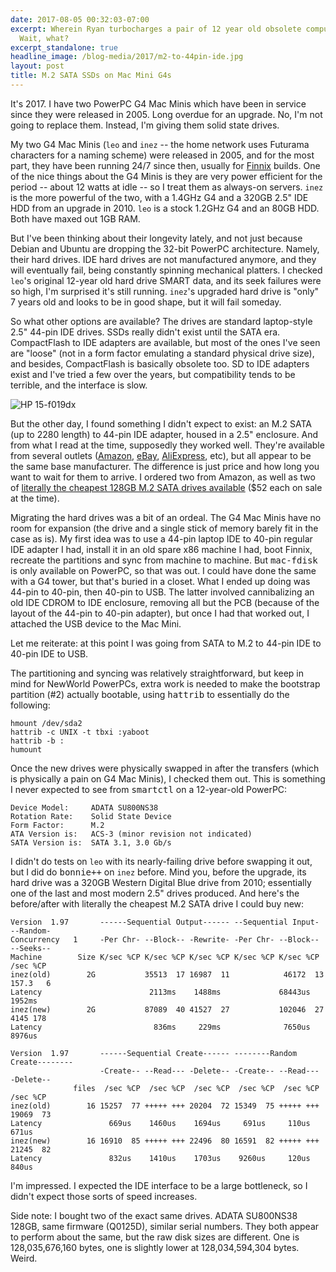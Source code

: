 ```yaml
---
date: 2017-08-05 00:32:03-07:00
excerpt: Wherein Ryan turbocharges a pair of 12 year old obsolete computers.
  Wait, what?
excerpt_standalone: true
headline_image: /blog-media/2017/m2-to-44pin-ide.jpg
layout: post
title: M.2 SATA SSDs on Mac Mini G4s
---
```

It's 2017.
I have two PowerPC G4 Mac Minis which have been in service since they were released in 2005.
Long overdue for an upgrade.
No, I'm not going to replace them.
Instead, I'm giving them solid state drives.

My two G4 Mac Minis (`leo` and `inez` -- the home network uses Futurama characters for a naming scheme) were released in 2005, and for the most part, they have been running 24/7 since then, usually for [Finnix](https://www.finnix.org/) builds.
One of the nice things about the G4 Minis is they are very power efficient for the period -- about 12 watts at idle -- so I treat them as always-on servers.
`inez` is the more powerful of the two, with a 1.4GHz G4 and a 320GB 2.5" IDE HDD from an upgrade in 2010.
`leo` is a stock 1.2GHz G4 and an 80GB HDD.
Both have maxed out 1GB RAM.

But I've been thinking about their longevity lately, and not just because Debian and Ubuntu are dropping the 32-bit PowerPC architecture.
Namely, their hard drives.
IDE hard drives are not manufactured anymore, and they will eventually fail, being constantly spinning mechanical platters.
I checked `leo`'s original 12-year old hard drive SMART data, and its seek failures were so high, I'm surprised it's still running.
`inez`'s upgraded hard drive is "only" 7 years old and looks to be in good shape, but it will fail someday.

So what other options are available?
The drives are standard laptop-style 2.5" 44-pin IDE drives.
SSDs really didn't exist until the SATA era.
CompactFlash to IDE adapters are available, but most of the ones I've seen are "loose" (not in a form factor emulating a standard physical drive size), and besides, CompactFlash is basically obsolete too.
SD to IDE adapters exist and I've tried a few over the years, but compatibility tends to be terrible, and the interface is slow.

<img src="{{ site.url }}{{ site.baseurl }}/blog-media/2017/m2-to-44pin-ide.jpg" alt="HP 15-f019dx" class="img-responsive img-rounded img-lg">

But the other day, I found something I didn't expect to exist: an M.2 SATA (up to 2280 length) to 44-pin IDE adapter, housed in a 2.5" enclosure.
And from what I read at the time, supposedly they worked well.
They're available from several outlets ([Amazon](https://www.amazon.com/gp/product/B06XC36V63/), [eBay](http://www.ebay.com/itm/SINTECH-M-2-NGFF-B-M-Key-SATA-SSD-to-44pin-2-5-IDE-adapter-card-with-case-/321532216470), [AliExpress](https://www.aliexpress.com/item/44-Pin-M-2-NGFF-SATA-SSD-to-2-5-IDE-SATA-SSD-Converter-SATA-Adapter/32796981722.html), etc), but all appear to be the same base manufacturer.
The difference is just price and how long you want to wait for them to arrive.
I ordered two from Amazon, as well as two of [literally the cheapest 128GB M.2 SATA drives available](https://www.amazon.com/gp/product/B01M9K0N8I/) ($52 each on sale at the time).

Migrating the hard drives was a bit of an ordeal.
The G4 Mac Minis have no room for expansion (the drive and a single stick of memory barely fit in the case as is).
My first idea was to use a 44-pin laptop IDE to 40-pin regular IDE adapter I had, install it in an old spare x86 machine I had, boot Finnix, recreate the partitions and sync from machine to machine.
But <kbd>mac-fdisk</kbd> is only available on PowerPC, so that was out.
I could have done the same with a G4 tower, but that's buried in a closet.
What I ended up doing was 44-pin to 40-pin, then 40-pin to USB.
The latter involved cannibalizing an old IDE CDROM to IDE enclosure, removing all but the PCB (because of the layout of the 44-pin to 40-pin adapter), but once I had that worked out, I attached the USB device to the Mac Mini.

Let me reiterate: at this point I was going from SATA to M.2 to 44-pin IDE to 40-pin IDE to USB.

The partitioning and syncing was relatively straightforward, but keep in mind for NewWorld PowerPCs, extra work is needed to make the bootstrap partition (#2) actually bootable, using <kbd>hattrib</kbd> to essentially do the following:

``` shell
hmount /dev/sda2
hattrib -c UNIX -t tbxi :yaboot
hattrib -b :
humount
```

Once the new drives were physically swapped in after the transfers (which is physically a pain on G4 Mac Minis), I checked them out.
This is something I never expected to see from <kbd>smartctl</kbd> on a 12-year-old PowerPC:

```
Device Model:     ADATA SU800NS38
Rotation Rate:    Solid State Device
Form Factor:      M.2
ATA Version is:   ACS-3 (minor revision not indicated)
SATA Version is:  SATA 3.1, 3.0 Gb/s
```

I didn't do tests on `leo` with its nearly-failing drive before swapping it out, but I did do <kbd>bonnie++</kbd> on `inez` before.
Mind you, before the upgrade, its hard drive was a 320GB Western Digital Blue drive from 2010; essentially one of the last and most modern 2.5" drives produced.
And here's the before/after with literally the cheapest M.2 SATA drive I could buy new:

```
Version  1.97       ------Sequential Output------ --Sequential Input- --Random-
Concurrency   1     -Per Chr- --Block-- -Rewrite- -Per Chr- --Block-- --Seeks--
Machine        Size K/sec %CP K/sec %CP K/sec %CP K/sec %CP K/sec %CP  /sec %CP
inez(old)        2G           35513  17 16987  11            46172  13 157.3   6
Latency                        2113ms    1488ms             68443us    1952ms
inez(new)        2G           87089  40 41527  27           102046  27  4145 178
Latency                         836ms     229ms              7650us    8976us

Version  1.97       ------Sequential Create------ --------Random Create--------
                    -Create-- --Read--- -Delete-- -Create-- --Read--- -Delete--
              files  /sec %CP  /sec %CP  /sec %CP  /sec %CP  /sec %CP  /sec %CP
inez(old)        16 15257  77 +++++ +++ 20204  72 15349  75 +++++ +++ 19069  73
Latency               669us    1460us    1694us     691us     110us     671us
inez(new)        16 16910  85 +++++ +++ 22496  80 16591  82 +++++ +++ 21245  82
Latency               832us    1410us    1703us    9260us     120us     840us
```

I'm impressed.
I expected the IDE interface to be a large bottleneck, so I didn't expect those sorts of speed increases.

Side note: I bought two of the exact same drives.
ADATA SU800NS38 128GB, same firmware (Q0125D), similar serial numbers.
They both appear to perform about the same, but the raw disk sizes are different.
One is 128,035,676,160 bytes, one is slightly lower at 128,034,594,304 bytes.
Weird.
